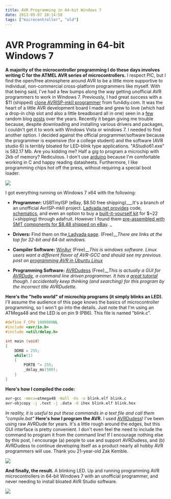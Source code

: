```yaml
---
title: AVR Programming in 64-bit Windows 7
date: 2013-05-07 18:14:58
tags: ["microcontroller", "old"]
---
```


# AVR Programming in 64-bit Windows 7

__A majority of the microcontroller programming I do these days involves writing C for the ATMEL AVR series of microcontrollers.__ I respect PIC, but I find the open/free atmosphere around AVR to be a little more supportive to individual, non-commercial cross-platform programmers like myself. With that being said, I've had a few bumps along the way getting unofficial AVR programmers to work in Windows 7. Previously, I had great success with a $11 (shipped) [clone AVRISP-mkII programmer](http://fun4diy.com/AVRISP_mkII.htm)  from fun4diy.com. It was the heart of a little AVR development board I made and grew to love (which had a drop-in chip slot and also a little breadboard all in one) seen in a [few](http://www.swharden.com/blog/2010-12-28-full-auto-rapidfire-mouse-modification/) random blog [posts](http://www.swharden.com/blog/2010-05-24-solar-powered-qrss-beacon/) over the years. Recently it began giving me trouble because, despite downloading and installing various drivers and packages, I couldn't get it to work with Windows Vista or windows 7. I needed to find another option. I decided against the official programmer/software because the programmer is expensive (for a college student) and the software (AVR studio 6) is terribly bloated for LED-blink type applications. "AStudio61.exe" is 582.17 Mb. Are you kidding me? Half a gig to program a microchip with 2kb of memory? Rediculous.  I don't use [arduino](http://en.wikipedia.org/wiki/Arduino) because I'm comfortable working in C and happy reading datasheets. Furthermore, I like programming chips hot off the press, without requiring a special boot loader.

<div class="text-center img-border">

[![](https://swharden.com/static/2013/05/07/2013-05-05-22.57.01_thumb.jpg)](https://swharden.com/static/2013/05/07/2013-05-05-22.57.01.jpg)

</div>

I got everything running on Windows 7 x64 with the following:

* **Programmer:** USBTinyISP (eBay, $8.50 free shipping)___It's a branch of an unofficial AvrISP-mkII project. [Ladyada.net provides](http://www.ladyada.net/make/usbtinyisp/) code, [schematics](http://www.ladyada.net/make/usbtinyisp/make.html), and even an option to buy a [built-it-yourself kit](http://www.adafruit.com/category/16) for $~22 (+shipping) through adafruit. However I found them [pre-assembled with SMT components for $8.48 shipped on eBay](http://www.ebay.com/sch/usbtiny). _

* **Drivers:** Find them on the[ Ladyada page](http://www.ladyada.net/make/usbtinyisp/download.html). (Free)___There are links at the top for 32-bit and 64-bit windows._

* **Compiler Software:** [WinAvr](http://winavr.sourceforge.net/index.html) (Free)___This is windows software. Linux users want a different flavor of AVR-GCC and should see my previous post on [programming AVR in Ubuntu Linux](http://www.swharden.com/blog/2013-01-06-avr-programming-in-linux/)_

* **Programming Software:** [AVRDudess](http://blog.zakkemble.co.uk/avrdudess-a-gui-for-avrdude/) (Free)___This is actually a GUI for [AVRDude](http://www.ladyada.net/make/usbtinyisp/avrdude.html), a command line driven programmer. It has a [great tutorial](http://www.ladyada.net/learn/avr/avrdude.html) though. I accidentally keep thinking (and searching) for this program by the incorrect title AVRDudette._


__Here's the "hello world" of microchip programs (it simply blinks an LED).__ I'll assume the audience of this page knows the basics of microcontroller programming, so I won't go into the details. Just note that I'm using an ATMega48 and the LED is on pin 9 (PB6). This file is named "blink.c".

```c
#define F_CPU 1000000UL
#include <avr/io.h>
#include <util/delay.h>

int main (void)
{
    DDRB = 255;
    while(1)
    {
        PORTB ^= 255;
        _delay_ms(500);
    }
}
```

__Here's how I compiled the code:__

```bash
avr-gcc -mmcu=atmega48 -Wall -Os -o blink.elf blink.c
avr-objcopy -j .text -j .data -O ihex blink.elf blink.hex
```

_In reality, it is useful to put these commands in a text file and call them "compile.bat"_
__Here's how I program the AVR.__ I used [AVRDudess](http://blog.zakkemble.co.uk/avrdudess-a-gui-for-avrdude/)! I've been using raw AVRDude for years. It's a little rough around the edges, but this GUI interface is pretty convenient. I don't even feel the need to include the command to program it from the command line! If I encourage nothing else by this post, I encourage (a) people to use and support AVRDudess, and (b) AVRDudess to continue developing itself as a product nearly all hobby AVR programmers will use. Thank you 21-year-old Zak Kemble.

<div class="text-center img-border">

[![](https://swharden.com/static/2013/05/07/2013-05-05-22.56.20_thumb.jpg)](https://swharden.com/static/2013/05/07/2013-05-05-22.56.20.jpg)

</div>

__And finally, the result.__ A blinking LED. Up and running programming AVR microcontrollers in 64-bit Windows 7 with an unofficial programmer, and never needing to install bloated AVR Studio software.

<div class="text-center img-border">

[![](https://swharden.com/static/2013/05/07/2013-05-05-23.05.53_thumb.jpg)](https://swharden.com/static/2013/05/07/2013-05-05-23.05.53.jpg)

</div>